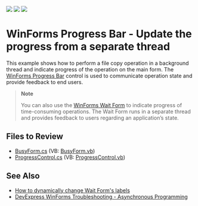 <!-- default badges list -->
![](https://img.shields.io/endpoint?url=https://codecentral.devexpress.com/api/v1/VersionRange/128622627/13.1.4%2B)
[![](https://img.shields.io/badge/Open_in_DevExpress_Support_Center-FF7200?style=flat-square&logo=DevExpress&logoColor=white)](https://supportcenter.devexpress.com/ticket/details/E2097)
[![](https://img.shields.io/badge/📖_How_to_use_DevExpress_Examples-e9f6fc?style=flat-square)](https://docs.devexpress.com/GeneralInformation/403183)
<!-- default badges end -->

# WinForms Progress Bar - Update the progress from a separate thread

This example shows how to perform a file copy operation in a background thread and indicate progress of the operation on the main form. The [WinForms Progress Bar](https://docs.devexpress.com/WindowsForms/DevExpress.XtraEditors.ProgressBarControl) control is used to communicate operation state and provide feedback to end users.

> **Note**
>
> You can also use the [WinForms Wait Form](https://docs.devexpress.com/WindowsForms/10824/controls-and-libraries/forms-and-user-controls/splash-screen-manager/wait-form) to indicate progress of time-consuming operations. The Wait Form runs in a separate thread and provides feedback to users regarding an application’s state.


## Files to Review

* [BusyForm.cs](./CS/Busy/BusyForm.cs) (VB: [BusyForm.vb](./VB/Busy/BusyForm.vb))
* [ProgressControl.cs](./CS/Busy/ProgressControl.cs) (VB: [ProgressControl.vb](./VB/Busy/ProgressControl.vb))


## See Also

* [How to dynamically change Wait Form's labels](https://github.com/DevExpress-Examples/how-to-dynamically-change-a-wait-forms-labels-e3575)
* [DevExpress WinForms Troubleshooting - Asynchronous Programming](https://go.devexpress.com/CheatSheets_WinForms_Examples_T964838.aspx)


